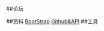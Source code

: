 ##论坛

##资料
[BootStrap](https://v3.bootcss.com/components/#glyphicons-glyphs)
[Github&API](https://developer.github.com/apps/building-oauth-apps/creating-an-oauth-app/)
##工具